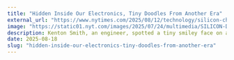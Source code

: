 ```yaml
---
title: "Hidden Inside Our Electronics, Tiny Doodles From Another Era"
external_url: "https://www.nytimes.com/2025/08/12/technology/silicon-chips-doodles.html?unlocked_article_code=1.d08.JfYR.q1EiVLAjNep0/?ref=krabf.com"
image: "https://static01.nyt.com/images/2025/07/24/multimedia/SILICON-DOODLE-SCROLLY-MOCKUP-06-pbmq/SILICON-DOODLE-SCROLLY-MOCKUP-06-pbmq-facebookJumbo-v2.jpg"
description: Kenton Smith, an engineer, spotted a tiny smiley face on a voltage comparator, kicking off a broader hunt for chip art. These “silicon doodles,” common from the 1970s on, ranged from simple initials to playful scenes like a T. rex in a convertible, serving as both creative signatures and quiet anti-theft markers.
date: 2025-08-18
slug: "hidden-inside-our-electronics-tiny-doodles-from-another-era"
---
```

